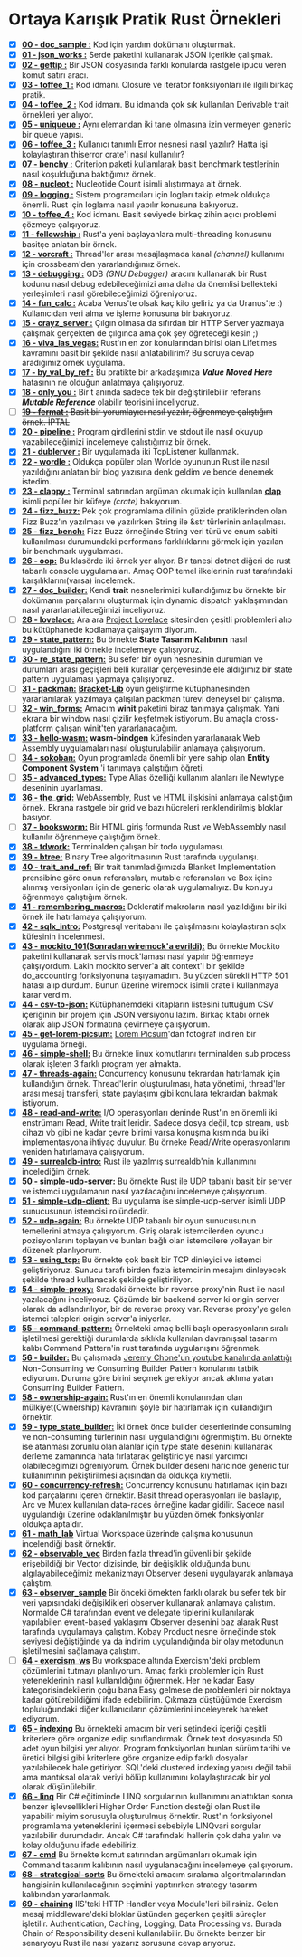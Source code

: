 # Ortaya Karışık Pratik Rust Örnekleri

- [x] **[00 - doc_sample    :](https://github.com/buraksenyurt/rust-farm/tree/main/Practices/doc_sample)** Kod için yardım dokümanı oluşturmak.
- [x] **[01 - json_works    :](https://github.com/buraksenyurt/rust-farm/tree/main/Practices/json_works)** Serde paketini kullanarak JSON içerikle çalışmak.
- [x] **[02 - gettip        :](https://github.com/buraksenyurt/rust-farm/tree/main/Practices/gettip)** Bir JSON dosyasında farklı konularda rastgele ipucu veren komut satırı aracı.
- [x] **[03 - toffee_1      :](https://github.com/buraksenyurt/rust-farm/tree/main/Practices/toffee_1)** Kod idmanı. Closure ve iterator fonksiyonları ile ilgili birkaç pratik.
- [x] **[04 - toffee_2      :](https://github.com/buraksenyurt/rust-farm/tree/main/Practices/toffee_2)** Kod idmanı. Bu idmanda çok sık kullanılan Derivable trait örnekleri yer alıyor.
- [x] **[05 - uniqueue      :](https://github.com/buraksenyurt/rust-farm/tree/main/Practices/uniqueue)** Aynı elemandan iki tane olmasına izin vermeyen generic bir queue yapısı.
- [x] **[06 - toffee_3      :](https://github.com/buraksenyurt/rust-farm/tree/main/Practices/toffee_3)** Kullanıcı tanımlı Error nesnesi nasıl yazılır? Hatta işi kolaylaştıran thiserror crate'i nasıl kullanılır?
- [x] **[07 - benchy        :](https://github.com/buraksenyurt/rust-farm/tree/main/Practices/benchy)** Criterion paketi kullanılarak basit benchmark testlerinin nasıl koşulduğuna baktığımız örnek.
- [x] **[08 - nucleot       :](https://github.com/buraksenyurt/rust-farm/tree/main/Practices/nucleot)** Nucleotide Count isimli alıştırmaya ait örnek.
- [x] **[09 - logging       :](https://github.com/buraksenyurt/rust-farm/tree/main/Practices/logging)** Sistem programcıları için logları takip etmek oldukça önemli. Rust için loglama nasıl yapılır konusuna bakıyoruz.
- [x] **[10 - toffee_4      :](https://github.com/buraksenyurt/rust-farm/tree/main/Practices/toffee_4)** Kod idmanı. Basit seviyede birkaç zihin açıcı problemi çözmeye çalışıyoruz.
- [x] **[11 - fellowship    :](https://github.com/buraksenyurt/rust-farm/tree/main/Practices/fellowship)** Rust'a yeni başlayanlara multi-threading konusunu basitçe anlatan bir örnek.
- [x] **[12 - vorcraft      :](https://github.com/buraksenyurt/rust-farm/tree/main/Practices/vorcraft)** Thread'ler arası mesajlaşmada kanal _(channel)_ kullanımı için crossbeam'den yararlandığımız örnek.
- [x] **[13 - debugging     :](https://github.com/buraksenyurt/rust-farm/tree/main/Practices/debugging)** GDB _(GNU Debugger)_ aracını kullanarak bir Rust kodunu nasıl debug edebileceğimizi ama daha da önemlisi bellekteki yerleşimleri nasıl görebileceğimizi öğreniyoruz.
- [x] **[14 - fun_calc      :](https://github.com/buraksenyurt/rust-farm/tree/main/Practices/fun_calc)** Acaba Venus'te olsak kaç kilo geliriz ya da Uranus'te :) Kullanıcıdan veri alma ve işleme konusuna bir bakıyoruz.
- [x] **[15 - crayz_server  :](https://github.com/buraksenyurt/rust-farm/tree/main/Practices/crayz_server)** Çılgın olmasa da sıfırdan bir HTTP Server yazmaya çalışmak gerçekten de çılgınca ama çok şey öğreteceği kesin ;)
- [x] **[16 - viva_las_vegas:](https://github.com/buraksenyurt/rust-farm/tree/main/Practices/viva_las_vegas)** Rust'ın en zor konularından birisi olan Lifetimes kavramını basit bir şekilde nasıl anlatabilirim? Bu soruya cevap aradığımız örnek uygulama.
- [x] **[17 - by_val_by_ref :](https://github.com/buraksenyurt/rust-farm/tree/main/Practices/by_val_by_ref)** Bu pratikte bir arkadaşımıza ___Value Moved Here___ hatasının ne olduğun anlatmaya çalışıyoruz.
- [x] **[18 - only_you      :](https://github.com/buraksenyurt/rust-farm/tree/main/Practices/only_you)** Bir t anında sadece tek bir değiştirilebilir referans ___Mutable Reference___ olabilir teorisini inceliyoruz.
- [ ] ~~__[19 - fermat      :](https://github.com/buraksenyurt/rust-farm/tree/main/Practices/fermat)__ Basit bir yorumlayıcı nasıl yazılır, öğrenmeye çalıştığım örnek. İPTAL~~
- [x] **[20 - pipeline      :](https://github.com/buraksenyurt/rust-farm/tree/main/Practices/pipeline)** Program girdilerini stdin ve stdout ile nasıl okuyup yazabileceğimizi incelemeye çalıştığımız bir örnek.
- [x] **[21 - dublerver     :](https://github.com/buraksenyurt/rust-farm/tree/main/Practices/dublerver)** Bir uygulamada iki TcpListener kullanmak.
- [x] **[22 - wordle        :](https://github.com/buraksenyurt/rust-farm/tree/main/Practices/wordle)** Oldukça popüler olan Worlde oyununun Rust ile nasıl yazıldığını anlatan bir blog yazısına denk geldim ve bende denemek istedim.
- [x] **[23 - clappy        :](https://github.com/buraksenyurt/rust-farm/tree/main/Practices/clappy)** Terminal satırından argüman okumak için kullanılan [**clap**](https://crates.io/crates/clap) isimli popüler bir küfeye *(crate)* bakıyorum.
- [x] **[24 - fizz_buzz:](https://github.com/buraksenyurt/rust-farm/tree/main/Practices/fizz_buzz)** Pek çok programlama dilinin güzide pratiklerinden olan Fizz Buzz'ın yazılması ve yazılırken String ile &str türlerinin anlaşılması.
- [x] **[25 - fizz_bench:](https://github.com/buraksenyurt/rust-farm/tree/main/Practices/fizz_bench)** Fizz Buzz örneğinde String veri türü ve enum sabiti kullanılması durumundaki performans farklılıklarını görmek için yazılan bir benchmark uygulaması.
- [x] **[26 - oop:](https://github.com/buraksenyurt/rust-farm/tree/main/Practices/oop)** Bu klasörde iki örnek yer alıyor. Bir tanesi dotnet diğeri de rust tabanlı console uygulamaları. Amaç OOP temel ilkelerinin rust tarafındaki karşılıklarını(varsa) incelemek.
- [x] **[27 - doc_builder:](https://github.com/buraksenyurt/rust-farm/tree/main/Practices/doc_builder)** Kendi **trait** nesnelerimizi kullandığımız bu örnekte bir dokümanın parçalarını oluşturmak için dynamic dispatch yaklaşımından nasıl yararlanabileceğimizi inceliyoruz.
- [ ] **[28 - lovelace:](https://github.com/buraksenyurt/rust-farm/tree/main/Practices/lovelace)** Ara ara [Project Lovelace](https://projectlovelace.net/problems/) sitesinden çeşitli problemleri alıp bu kütüphanede kodlamaya çalışayım diyorum.
- [x] **[29 - state_pattern:](https://github.com/buraksenyurt/rust-farm/tree/main/Practices/state_pattern)** Bu örnekte **State Tasarım Kalıbının** nasıl uygulandığını iki örnekle incelemeye çalışıyoruz.
- [x] **[30 - re_state_pattern:](https://github.com/buraksenyurt/rust-farm/tree/main/Practices/re_state_pattern)** Bu sefer bir oyun nesnesinin durumları ve durumları arası geçişleri belli kurallar çerçevesinde ele aldığımız bir state pattern uygulaması yapmaya çalışıyoruz.
- [ ] **[31 - packman:](https://github.com/buraksenyurt/rust-farm/tree/main/Practices/packman)** **[Bracket-Lib](https://github.com/amethyst/bracket-lib)** oyun geliştirme kütüphanesinden yararlanılarak yazılmaya çalışılan packman türevi deneysel bir çalışma.
- [ ] **[32 - win_forms:](https://github.com/buraksenyurt/rust-farm/tree/main/Practices/win_forms)** Amacım **winit** paketini biraz tanımaya çalışmak. Yani ekrana bir window nasıl çizilir keşfetmek istiyorum. Bu amaçla cross-platform çalışan winit'ten yararlanacağım.
- [x] **[33 - hello-wasm:](https://github.com/buraksenyurt/rust-farm/tree/main/Practices/hello-wasm)** **wasm-bindgen** küfesinden yararlanarak Web Assembly uygulamaları nasıl oluşturulabilir anlamaya çalışıyorum.
- [ ] **[34 - sokoban:](https://github.com/buraksenyurt/rust-farm/tree/main/Practices/sokoban)** Oyun programlada önemli bir yere sahip olan **Entity Component System** 'i tanımaya çalıştığım öğreti.
- [ ] **[35 - advanced_types:](https://github.com/buraksenyurt/rust-farm/tree/main/Practices/advanced_types)** Type Alias özelliği kullanım alanları ile Newtype deseninin uyarlaması.
- [x] **[36 - the_grid:](https://github.com/buraksenyurt/rust-farm/tree/main/Practices/the_grid)** WebAssembly, Rust ve HTML ilişkisini anlamaya çalıştığım örnek. Ekrana rastgele bir grid ve bazı hücreleri renklendirilmiş bloklar basıyor.
- [ ] **[37 - booksworm:](https://github.com/buraksenyurt/rust-farm/tree/main/Practices/booksworm)** Bir HTML giriş formunda Rust ve WebAssembly nasıl kullanılır öğrenmeye çalıştığım örnek.
- [x] **[38 - tdwork:](https://github.com/buraksenyurt/rust-farm/tree/main/Practices/tdwork)** Terminalden çalışan bir todo uygulaması.
- [x] **[39 - btree:](https://github.com/buraksenyurt/rust-farm/tree/main/Practices/btree)** Binary Tree algoritmasının Rust tarafında uygulanışı.
- [x] **[40 - trait_and_ref:](https://github.com/buraksenyurt/rust-farm/tree/main/Practices/trait_and_ref)** Bir trait tanımladığımızda Blanket Implementation prensibine göre onun referansları, mutable referansları ve Box içine alınmış versiyonları için de generic olarak uygulamalıyız. Bu konuyu öğrenmeye çalıştığım örnek.
- [x] **[41 - remembering_macros:](https://github.com/buraksenyurt/rust-farm/tree/main/Practices/remembering_macros)** Dekleratif makroların nasıl yazıldığını bir iki örnek ile hatırlamaya çalışıyorum.
- [x] **[42 - sqlx_intro:](https://github.com/buraksenyurt/rust-farm/tree/main/Practices/sqlx_intro)** Postgresql veritabanı ile çalışılmasını kolaylaştıran sqlx küfesinin incelenmesi.
- [x] **[43 - mockito_101(Sonradan wiremock'a evrildi):](https://github.com/buraksenyurt/rust-farm/tree/main/Practices/mockito_101)** Bu örnekte Mockito paketini kullanarak servis mock'laması nasıl yapılır öğrenmeye çalışıyordum. Lakin mockito server'a ait context'i bir şekilde do_accounting fonksiyonuna taşıyamadım. Bu yüzden sürekli HTTP 501 hatası alıp durdum. Bunun üzerine wiremock isimli crate'i kullanmaya karar verdim.
- [x] **[44 - csv-to-json:](https://github.com/buraksenyurt/rust-farm/tree/main/Practices/csv_to_json)** Kütüphanemdeki kitapların listesini tuttuğum CSV içeriğinin bir projem için JSON versiyonu lazım. Birkaç kitabı örnek olarak alıp JSON formatına çevirmeye çalışıyorum.
- [x] **[45 - get-lorem-picsum:](https://github.com/buraksenyurt/rust-farm/tree/main/Practices/get-lorem-picsum)** [Lorem Picsum](https://picsum.photos/)'dan fotoğraf indiren bir uygulama örneği.
- [x] **[46 - simple-shell:](https://github.com/buraksenyurt/rust-farm/tree/main/Practices/simple-shell)** Bu örnekte linux komutlarını terminalden sub process olarak işleten 3 farklı program yer almakta.
- [x] **[47 - threads-again:](https://github.com/buraksenyurt/rust-farm/tree/main/Practices/threads-again)** Concurrency konusunu tekrardan hatırlamak için kullandığım örnek. Thread'lerin oluşturulması, hata yönetimi, thread'ler arası mesaj transferi, state paylaşımı gibi konulara tekrardan bakmak istiyorum.
- [x] **[48 - read-and-write:](https://github.com/buraksenyurt/rust-farm/tree/main/Practices/read-and-write)** I/O operasyonları deninde Rust'ın en önemli iki enstrümanı Read, Write trait'leridir. Sadece dosya değil, tcp stream, usb cihazı vb gibi ne kadar çevre birimi varsa konuşma kısmında bu iki implementasyona ihtiyaç duyulur. Bu örneke Read/Write operasyonlarını yeniden hatırlamaya çalışıyorum.
- [x] **[49 - surrealdb-intro:](https://github.com/buraksenyurt/rust-farm/tree/main/Practices/surrealdb-intro)** Rust ile yazılmış surrealdb'nin kullanımını incelediğim örnek.
- [x] **[50 - simple-udp-server:](https://github.com/buraksenyurt/rust-farm/tree/main/Practices/simple-udp-server)** Bu örnekte Rust ile UDP tabanlı basit bir server ve istemci uygulamanın nasıl yazılacağını incelemeye çalışıyorum.
- [x] **[51 - simple-udp-client:](https://github.com/buraksenyurt/rust-farm/tree/main/Practices/simple-udp-client)** Bu uygulama ise simple-udp-server isimli UDP sunucusunun istemcisi rolündedir.
- [x] **[52 - udp-again:](https://github.com/buraksenyurt/rust-farm/tree/main/Practices/udp-again)** Bu örnekte UDP tabanlı bir oyun sunucusunun temellerini atmaya çalışıyorum. Giriş olarak istemcilerden oyuncu pozisyonlarını toplayan ve bunları bağlı olan istemcilere yollayan bir düzenek planlıyorum.
- [x] **[53 - using_tcp:](https://github.com/buraksenyurt/rust-farm/tree/main/Practices/using_tcp)** Bu örnekte çok basit bir TCP dinleyici ve istemci geliştiriyoruz. Sunucu tarafı birden fazla istemcinin mesajını dinleyecek şekilde thread kullanacak şekilde geliştiriliyor.
- [x] **[54 - simple-proxy:](https://github.com/buraksenyurt/rust-farm/tree/main/Practices/simple-proxy)** Sıradaki örnekte bir reverse proxy'nin Rust ile nasıl yazılacağını inceliyoruz. Çözümde bir backend server ki origin server olarak da adlandırılıyor, bir de reverse proxy var. Reverse proxy'ye gelen istemci talepleri origin server'a iniyorlar.
- [x] **[55 - command-pattern:](https://github.com/buraksenyurt/rust-farm/tree/main/Practices/command-pattern)** Örnekteki amaç belli başlı operasyonların sıralı işletilmesi gerektiği durumlarda sıklıkla kullanılan davranışsal tasarım kalıbı Command Pattern'in rust tarafında uygulanışını öğrenmek.
- [x] **[56 - builder:](https://github.com/buraksenyurt/rust-farm/tree/main/Practices/builder)** Bu çalışmada [Jeremy Chone'un youtube kanalında anlattığı](https://www.youtube.com/watch?v=Z_3WOSiYYFY) Non-Consuming ve Consuming Builder Pattern konularını tatbik ediyorum. Duruma göre birini seçmek gerekiyor ancak aklıma yatan Consuming Builder Pattern.
- [x] **[58 - ownership-again:](https://github.com/buraksenyurt/rust-farm/tree/main/Practices/ownership-again)** Rust'ın en önemli konularından olan mülkiyet(Ownership) kavramını şöyle bir hatırlamak için kullandığım örnektir.
- [x] **[59 - type_state_builder:](https://github.com/buraksenyurt/rust-farm/tree/main/Practices/type_state_builder)** İki örnek önce builder desenlerinde consuming ve non-consuming türlerinin nasıl uygulandığını öğrenmiştim. Bu örnekte ise atanması zorunlu olan alanlar için type state desenini kullanarak derleme zamanında hata fırlatarak geliştiriciye nasıl yardımcı olabileceğimizi öğreniyorum. Örnek builder deseni haricinde generic tür kullanımının pekiştirilmesi açısından da oldukça kıymetli.
- [x] **[60 - concurrency-refresh:](https://github.com/buraksenyurt/rust-farm/tree/main/Practices/concurrency-refresh)** Concurrency konusunu hatırlamak için bazı kod parçalarını içeren örnektir. Basit thread operasyonları ile başlayıp, Arc ve Mutex kullanılan data-races örneğine kadar gidilir. Sadece nasıl uygulandığı üzerine odaklanılmıştır bu yüzden örnek fonksiyonlar oldukça aptaldır.
- [x] **[61 - math_lab](https://github.com/buraksenyurt/rust-farm/tree/main/Practices/math-lab)** Virtual Workspace üzerinde çalışma konusunun incelendiği basit örnektir.
- [x] **[62 - observable_vec](https://github.com/buraksenyurt/rust-farm/tree/main/Practices/observable_vec)** Birden fazla thread'in güvenli bir şekilde erişebildiği bir Vector dizisinde, bir değişiklik olduğunda bunu algılayabileceğimiz mekanizmayı Observer deseni uygulayarak anlamaya çalıştım.
- [x] **[63 - observer_sample](https://github.com/buraksenyurt/rust-farm/tree/main/Practices/observer_sample)** Bir önceki örnekten farklı olarak bu sefer tek bir veri yapısındaki değişiklikleri observer kullanarak anlamaya çalıştım. Normalde C# tarafından event ve delegate tiplerini kullanılarak yapılabilen event-based yaklaşımı Observer desenini baz alarak Rust tarafında uygulamaya çalıştım. Kobay Product nesne örneğinde stok seviyesi değiştiğinde ya da indirim uygulandığında bir olay metodunun işletilmesini sağlamaya çalıştım.
- [ ] **[64 - exercism_ws](https://github.com/buraksenyurt/rust-farm/tree/main/Practices/exercism_ws)** Bu workspace altında Exercism'deki problem çözümlerini tutmayı planlıyorum. Amaç farklı problemler için Rust yeteneklerinin nasıl kullanıldığını öğrenmek. Her ne kadar Easy kategorisindekilerin çoğu bana Easy gelmese de problemleri bir noktaya kadar götürebildiğimi ifade edebilirim. Çıkmaza düştüğümde Exercism topluluğundaki diğer kullanıcıların çözümlerini inceleyerek hareket ediyorum.
- [x] **[65 - indexing](https://github.com/buraksenyurt/rust-farm/tree/main/Practices/indexing)** Bu örnekteki amacım bir veri setindeki içeriği çeşitli kriterlere göre organize edip sınıflandırmak. Örnek text dosyasında 50 adet oyun bilgisi yer alıyor. Program fonksiyonları bunları sürüm tarihi ve üretici bilgisi gibi kriterlere göre organize edip farklı dosyalar yazılabilecek hale getiriyor. SQL'deki clustered indexing yapısı değil tabii ama mantıksal olarak veriyi bölüp kullanımını kolaylaştıracak bir yol olarak düşünülebilir.
- [x] **[66 - linq](https://github.com/buraksenyurt/rust-farm/tree/main/Practices/linq)** Bir C# eğitiminde LINQ sorgularının kullanımını anlattıktan sonra benzer işlevsellikleri Higher Order Function desteği olan Rust ile yapabilir miyim sorusuyla oluşturulmuş örnektir. Rust'ın fonksiyonel programlama yeteneklerini içermesi sebebiyle LINQvari sorgular yazılabilir durumdadır. Ancak C# tarafındaki hallerin çok daha yalın ve kolay olduğunu ifade edebiliriz.
- [x] **[67 - cmd](https://github.com/buraksenyurt/rust-farm/tree/main/Practices/cmd)** Bu örnekte komut satırından argümanları okumak için Command tasarım kalıbının nasıl uygulanacağını incelemeye çalışıyorum.
- [x] **[68 - strategical-sorts](https://github.com/buraksenyurt/rust-farm/tree/main/Practices/strategical-sorts)** Bu örnekteki amacım sıralama algoritmalarından hangisinin kullanılacağının seçimini yaptırırken strategy tasarım kalıbından yararlanmak.
- [x] **[69 - chaining](https://github.com/buraksenyurt/rust-farm/tree/main/Practices/chaining)** IIS'teki HTTP Handler veya Module'leri bilirsiniz. Gelen mesaj middleware'deki bloklar üstünden geçerken çeşitli süreçler işletilir. Authentication, Caching, Logging, Data Processing vs. Burada Chain of Responsibility deseni kullanılabilir. Bu örnekte benzer bir senaryoyu Rust ile nasıl yazarız sorusuna cevap arıyoruz.
